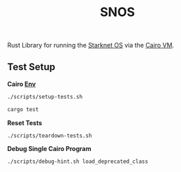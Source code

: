 <div align="center">
    <h1>SNOS</h1>
    <br>
</div>

Rust Library for running the [Starknet OS](https://hackmd.io/@pragma/ByP-iux1T) via the [Cairo VM](https://github.com/lambdaclass/cairo-vm).

## Test Setup

**Cairo [Env](https://docs.cairo-lang.org/0.12.0/quickstart.html)**

```bash
./scripts/setup-tests.sh

cargo test
```

**Reset Tests**

```bash
./scripts/teardown-tests.sh
```

**Debug Single Cairo Program**

```bash
./scripts/debug-hint.sh load_deprecated_class
```
